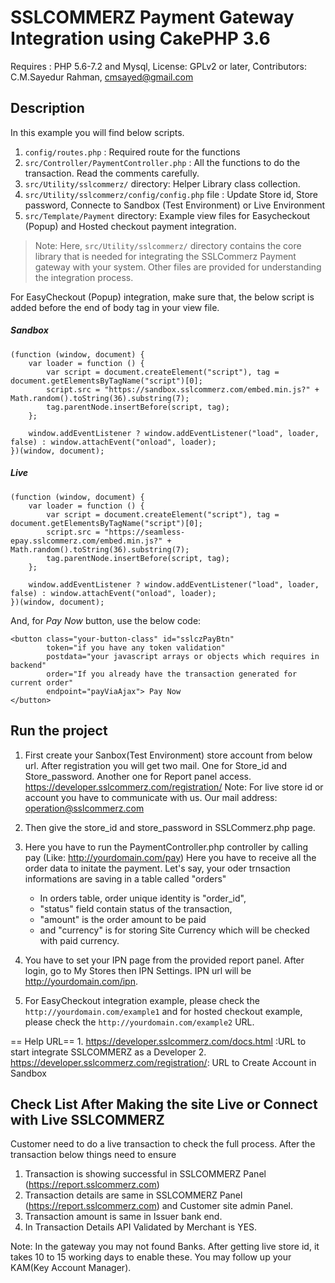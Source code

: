 # SSLCOMMERZ Payment Gateway Integration using CakePHP 3.6
Requires : PHP 5.6-7.2 and Mysql,
License: GPLv2 or later, 
Contributors: C.M.Sayedur Rahman,
	          cmsayed@gmail.com


##  Description 
In this example you will find below scripts.
  1. `config/routes.php` : Required route for the functions
  2. `src/Controller/PaymentController.php` : All the functions to do the transaction. Read the comments carefully.
  3. `src/Utility/sslcommerz/` directory: Helper Library class collection.
  4. `src/Utility/sslcommerz/config/config.php` file : Update Store id, Store password, Connecte to Sandbox (Test Environment) or Live Environment
  5. `src/Template/Payment` directory: Example view files for Easycheckout (Popup) and Hosted checkout payment integration.

> Note: Here, `src/Utility/sslcommerz/` directory contains the core library that is needed for integrating the SSLCommerz Payment gateway with your system. Other files are provided for understanding the integration process.

For EasyCheckout (Popup) integration, make sure that, the below script is added before the end of body tag in your view file.

##### Sandbox
```
(function (window, document) {
    var loader = function () {
        var script = document.createElement("script"), tag = document.getElementsByTagName("script")[0];
        script.src = "https://sandbox.sslcommerz.com/embed.min.js?" + Math.random().toString(36).substring(7);
        tag.parentNode.insertBefore(script, tag);
    };

    window.addEventListener ? window.addEventListener("load", loader, false) : window.attachEvent("onload", loader);
})(window, document);
```

##### Live
```
(function (window, document) {
	var loader = function () {
		var script = document.createElement("script"), tag = document.getElementsByTagName("script")[0];
		script.src = "https://seamless-epay.sslcommerz.com/embed.min.js?" + Math.random().toString(36).substring(7);
		tag.parentNode.insertBefore(script, tag);
	};

	window.addEventListener ? window.addEventListener("load", loader, false) : window.attachEvent("onload", loader);
})(window, document);
```

And, for _Pay Now_ button, use the below code:

```
<button class="your-button-class" id="sslczPayBtn"
        token="if you have any token validation"
        postdata="your javascript arrays or objects which requires in backend"
        order="If you already have the transaction generated for current order"
        endpoint="payViaAjax"> Pay Now
</button>

```
## Run the project

1. First create your Sanbox(Test Environment) store account from below url. After registration you will get two mail. One for Store_id and Store_password. Another one for Report panel access.	
   https://developer.sslcommerz.com/registration/
   Note: For live store id or account you have to communicate with us. Our mail address: operation@sslcommerz.com

2. Then give the store_id and store_password in SSLCommerz.php page.

3. Here you have to run the PaymentController.php controller by calling pay (Like: http://yourdomain.com/pay)
   Here you have to receive all the order data to initate the payment.
   Let's say, your oder trnsaction informations are saving in a table called "orders"
    - In orders table, order unique identity is "order_id",
    - "status" field contain status of the transaction,
    - "amount" is the order amount to be paid
    - and "currency" is for storing Site Currency which will be checked with paid currency.

4. You have to set your IPN page from the provided report panel. After login, go to My Stores then IPN Settings. IPN url will be http://yourdomain.com/ipn.

5. For EasyCheckout integration example, please check the `http://yourdomain.com/example1` and for hosted checkout example, please check the `http://yourdomain.com/example2` URL.


== Help URL==
	1. https://developer.sslcommerz.com/docs.html :URL to start integrate SSLCOMMERZ as a Developer
	2. https://developer.sslcommerz.com/registration/: URL to Create Account in Sandbox
	
## Check List After Making the site Live or Connect with Live SSLCOMMERZ
Customer need to do a live transaction to check the full process. After the transaction below things need to ensure 
1. Transaction is showing successful in SSLCOMMERZ Panel (https://report.sslcommerz.com)  
2. Transaction details are same in SSLCOMMERZ Panel (https://report.sslcommerz.com) and Customer site admin Panel.
3. Transaction amount is same in Issuer bank end.
4. In Transaction Details API Validated by Merchant is YES.

Note: In the gateway you may not found Banks. After getting live store id, it takes 10 to 15 working days to enable these. You may follow up your KAM(Key Account Manager).

	

